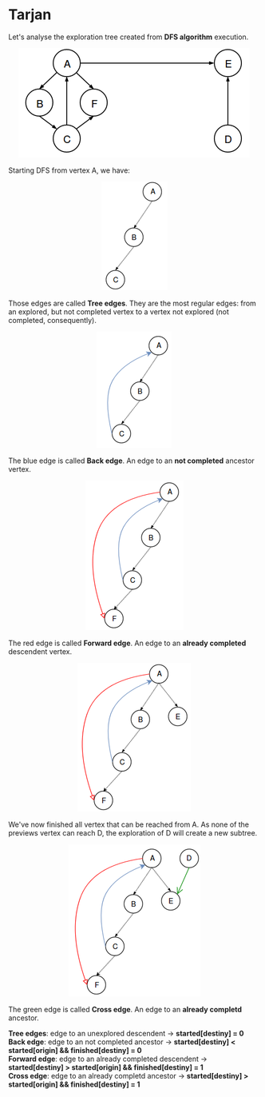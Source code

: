 # Tarjan

Let's analyse the exploration tree created from **DFS algorithm** execution.

<p align="center">
<img src=assets/graph.png>
</p>

Starting DFS from vertex A, we have:


<p align="center">
<img src=assets/Tarjan1.png>
</p>

Those edges are called **Tree edges**. They are the most regular edges: from an explored, but not completed vertex to a vertex not explored (not completed, consequently).

<p align="center">
<img src=assets/Tarjan2.png>
</p>

The blue edge is called **Back edge**. An edge to an **not completed** ancestor vertex.
<p align="center">
<img src=assets/Tarjan3.png>
</p>

The red edge is called **Forward edge**. An edge to an **already completed**  descendent vertex.
<p align="center">
<img src=assets/Tarjan4.png>
</p>

We've now finished all vertex that can be reached from A. As none of the previews vertex can reach D, the exploration of D will create a new subtree.

<p align="center">
<img src=assets/Tarjan5.png>
</p>

The green edge is called **Cross edge**. An edge to an **already completd** ancestor.




**Tree edges**: edge to an unexplored descendent          &rightarrow; **started[destiny] = 0**<br>
**Back edge**: edge to an not completed ancestor          &rightarrow; **started[destiny] < started[origin] && finished[destiny] = 0**<br>
**Forward edge**: edge to an already completed descendent  &rightarrow; **started[destiny] > started[origin] && finished[destiny] = 1**<br>
**Cross edge**: edge to an already completd ancestor      &rightarrow; **started[destiny] > started[origin] && finished[destiny] = 1**<br>
